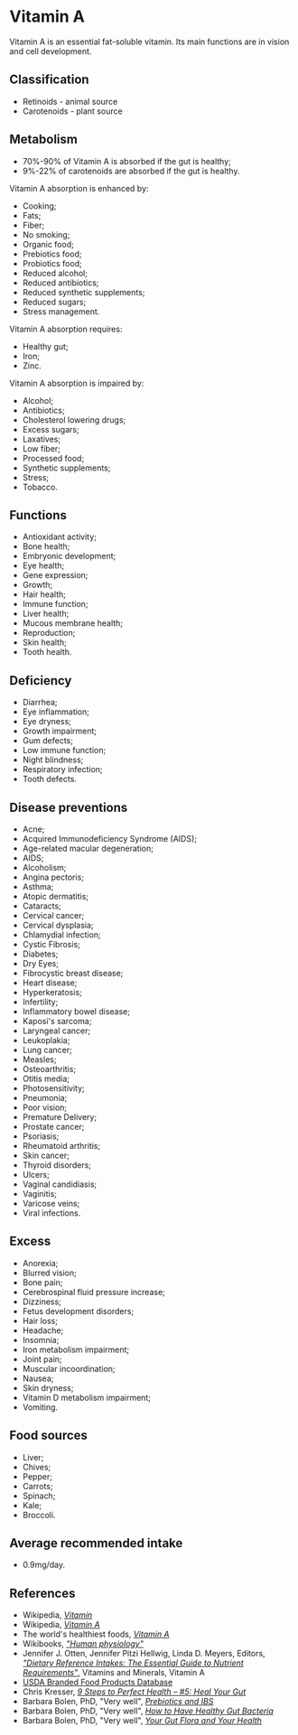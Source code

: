 # Vitamin A
Vitamin A is an essential fat-soluble vitamin. Its main functions are in vision and cell development.

## Classification
- Retinoids - animal source
- Carotenoids - plant source

## Metabolism
- 70%-90% of Vitamin A is absorbed if the gut is healthy;
- 9%-22% of carotenoids are absorbed if the gut is healthy.

Vitamin A absorption is enhanced by:
- Cooking;
- Fats;
- Fiber;
- No smoking;
- Organic food;
- Prebiotics food;
- Probiotics food;
- Reduced alcohol;
- Reduced antibiotics;
- Reduced synthetic supplements;
- Reduced sugars;
- Stress management.

Vitamin A absorption requires:
- Healthy gut;
- Iron;
- Zinc.

Vitamin A absorption is impaired by:
- Alcohol;
- Antibiotics;
- Cholesterol lowering drugs;
- Excess sugars;
- Laxatives;
- Low fiber;
- Processed food;
- Synthetic supplements;
- Stress;
- Tobacco.

## Functions
- Antioxidant activity;
- Bone health;
- Embryonic development;
- Eye health;
- Gene expression;
- Growth;
- Hair health;
- Immune function;
- Liver health;
- Mucous membrane health;
- Reproduction;
- Skin health;
- Tooth health.

## Deficiency
- Diarrhea;
- Eye inflammation;
- Eye dryness;
- Growth impairment;
- Gum defects;
- Low immune function;
- Night blindness;
- Respiratory infection;
- Tooth defects.

## Disease preventions
- Acne;
- Acquired Immunodeficiency Syndrome (AIDS);
- Age-related macular degeneration;
- AIDS;
- Alcoholism;
- Angina pectoris;
- Asthma;
- Atopic dermatitis;
- Cataracts;
- Cervical cancer;
- Cervical dysplasia;
- Chlamydial infection;
- Cystic Fibrosis;
- Diabetes;
- Dry Eyes;
- Fibrocystic breast disease;
- Heart disease;
- Hyperkeratosis;
- Infertility;
- Inflammatory bowel disease;
- Kaposi's sarcoma;
- Laryngeal cancer;
- Leukoplakia;
- Lung cancer;
- Measles;
- Osteoarthritis;
- Otitis media;
- Photosensitivity;
- Pneumonia;
- Poor vision;
- Premature Delivery;
- Prostate cancer;
- Psoriasis;
- Rheumatoid arthritis;
- Skin cancer;
- Thyroid disorders;
- Ulcers;
- Vaginal candidiasis;
- Vaginitis;
- Varicose veins;
- Viral infections.

## Excess
- Anorexia;
- Blurred vision;
- Bone pain;
- Cerebrospinal fluid pressure increase;
- Dizziness;
- Fetus development disorders;
- Hair loss;
- Headache;
- Insomnia;
- Iron metabolism impairment;
- Joint pain;
- Muscular incoordination;
- Nausea;
- Skin dryness;
- Vitamin D metabolism impairment;
- Vomiting.

## Food sources
- Liver;
- Chives;
- Pepper;
- Carrots;
- Spinach;
- Kale;
- Broccoli.

## Average recommended intake
- 0.9mg/day.

## References
- Wikipedia, [_Vitamin_](https://en.wikipedia.org/wiki/Vitamin)
- Wikipedia, [_Vitamin A_](https://en.wikipedia.org/wiki/Vitamin_A)
- The world's healthiest foods, [_Vitamin A_](http://www.whfoods.com/genpage.php?tname=nutrient&dbid=106)
- Wikibooks, [_"Human physiology"_](https://en.Wikibooks.org/wiki/Human_Physiology/Nutrition#Vitamins)
- Jennifer J. Otten, Jennifer Pitzi Hellwig, Linda D. Meyers, Editors, [_"Dietary Reference Intakes: The Essential Guide to Nutrient Requirements"_](https://www.amazon.com/Dietary-Reference-Intakes-Essential-Requirements/dp/0309157420), Vitamins and Minerals, Vitamin A
- [USDA Branded Food Products Database](https://ndb.nal.usda.gov/ndb/nutrients/report/nutrientsfrm?max=1000&offset=0&totCount=0&nutrient1=320&nutrient2=&nutrient3=&subset=0&sort=c&measureby=g)
- Chris Kresser, [_9 Steps to Perfect Health – #5: Heal Your Gut_](https://chriskresser.com/9-steps-to-perfect-health-5-heal-your-gut/)
- Barbara Bolen, PhD, "Very well", [_Prebiotics and IBS_](https://www.verywell.com/prebiotics-and-ibs-1944748)
- Barbara Bolen, PhD, "Very well", [_How to Have Healthy Gut Bacteria_](https://www.verywell.com/how-to-have-healthy-gut-bacteria-1945326)
- Barbara Bolen, PhD, "Very well", [_Your Gut Flora and Your Health_](https://www.verywell.com/what-are-your-gut-flora-1944914)